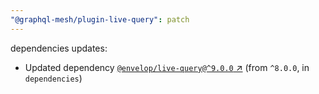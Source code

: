 ```yaml
---
"@graphql-mesh/plugin-live-query": patch
---
```

dependencies updates:
  - Updated dependency [`@envelop/live-query@^9.0.0` ↗︎](https://www.npmjs.com/package/@envelop/live-query/v/9.0.0) (from `^8.0.0`, in `dependencies`)
